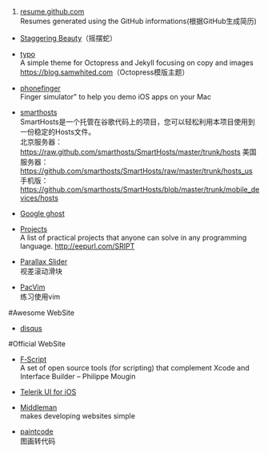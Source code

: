 1. [resume.github.com](https://github.com/resume/resume.github.com)  
  Resumes generated using the GitHub informations(根据GitHub生成简历)

* [Staggering Beauty](http://www.staggeringbeauty.com)（摇摆蛇）

* [typo](https://github.com/samwhited/typo)  
  A simple theme for Octopress and Jekyll focusing on copy and images <https://blog.samwhited.com>（Octopress模版主题）

* [phonefinger](https://github.com/dangrover/phonefinger)  
  Finger simulator" to help you demo iOS apps on your Mac

* [smarthosts](https://github.com/smarthosts/smarthosts)  
  SmartHosts是一个托管在谷歌代码上的项目，您可以轻松利用本项目使用到一份稳定的Hosts文件。                  
北京服务器：<https://raw.github.com/smarthosts/SmartHosts/master/trunk/hosts>
美国服务器：<https://github.com/smarthosts/SmartHosts/raw/master/trunk/hosts_us>
手机版：<https://github.com/smarthosts/SmartHosts/blob/master/trunk/mobile_devices/hosts>

* [Google ghost](https://github.com/greatfire/wiki)

* [Projects](https://github.com/karan/Projects)  
  A list of practical projects that anyone can solve in any programming language. 
<http://eepurl.com/SRIPT>
  
  
* [Parallax Slider](http://dreamsky.github.io/main/blog/parallax-slider/)  
视差滚动滑块

* [PacVim](https://github.com/jmoon018/PacVim)  
练习使用vim  

#Awesome WebSite  
* [disqus](http://disqus.com)  

#Official WebSite  
  
* [F‑Script](http://www.fscript.org)  
  A set of open source tools (for scripting) that complement Xcode and Interface Builder – Philippe Mougin  
  
* [Telerik UI for iOS](http://www.telerik.com/ios-ui)  
  
* [Middleman](http://middlemanapp.com)  
  makes developing websites simple  
  
* [paintcode](http://www.paintcodeapp.com/)  
图画转代码